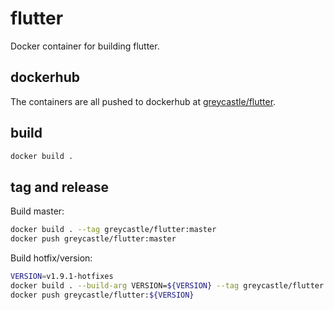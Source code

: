 # flutter
Docker container for building flutter.

## dockerhub

The containers are all pushed to dockerhub at [greycastle/flutter](https://hub.docker.com/r/greycastle/flutter).

## build

```bash
docker build .
```

## tag and release

Build master:

```bash
docker build . --tag greycastle/flutter:master
docker push greycastle/flutter:master
```

Build hotfix/version:
```bash
VERSION=v1.9.1-hotfixes
docker build . --build-arg VERSION=${VERSION} --tag greycastle/flutter:${VERSION}
docker push greycastle/flutter:${VERSION}
```
